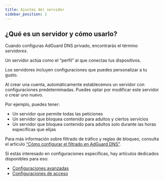 ```yaml
---
title: Ajustes del servidor
sidebar_position: 1
---
```


## ¿Qué es un servidor y cómo usarlo?

Cuando configuras AdGuard DNS privado, encontrarás el término _servidores_.

Un servidor actúa como el “perfil” al que conectas tus dispositivos.

Los servidores incluyen configuraciones que puedes personalizar a tu gusto.

Al crear una cuenta, automáticamente establecemos un servidor con configuraciones predeterminadas. Puedes optar por modificar este servidor o crear uno nuevo.

Por ejemplo, puedes tener:

- Un servidor que permite todas las peticiones
- Un servidor que bloquea contenido para adultos y ciertos servicios
- Un servidor que bloquea contenido para adultos solo durante las horas específicas que elijas

Para más información sobre filtrado de tráfico y reglas de bloqueo, consulta el artículo [“Cómo configurar el filtrado en AdGuard DNS”](/private-dns/setting-up-filtering/blocklists.md).

Si estás interesado en configuraciones específicas, hay artículos dedicados disponibles para eso:

- [Configuraciones avanzadas](/private-dns/server-and-settings/advanced.md)
- [Configuraciones de acceso](/private-dns/server-and-settings/access.md)
